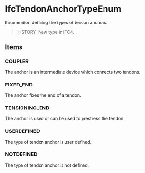 # IfcTendonAnchorTypeEnum

Enumeration defining the types of tendon anchors.

> HISTORY&nbsp; New type in IFC4.

## Items

### COUPLER
The anchor is an intermediate device which connects two tendons.

### FIXED_END
The anchor fixes the end of a tendon.

### TENSIONING_END
The anchor is used or can be used to prestress the tendon.

### USERDEFINED
The type of tendon anchor is user defined.

### NOTDEFINED
The type of tendon anchor is not defined.
